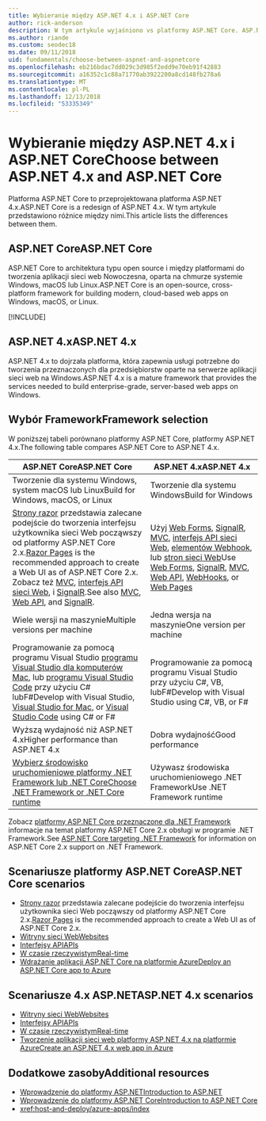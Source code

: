 ```yaml
---
title: Wybieranie między ASP.NET 4.x i ASP.NET Core
author: rick-anderson
description: W tym artykule wyjaśniono vs platformy ASP.NET Core. ASP.NET 4.x i jak dokonać wyboru między nimi.
ms.author: riande
ms.custom: seodec18
ms.date: 09/11/2018
uid: fundamentals/choose-between-aspnet-and-aspnetcore
ms.openlocfilehash: eb216bdac7dd029c3d985f2edd9e70eb91f42883
ms.sourcegitcommit: a16352c1c88a71770ab3922200a8cd148fb278a6
ms.translationtype: MT
ms.contentlocale: pl-PL
ms.lasthandoff: 12/13/2018
ms.locfileid: "53335349"
---
```

# <a name="choose-between-aspnet-4x-and-aspnet-core"></a><span data-ttu-id="d8625-103">Wybieranie między ASP.NET 4.x i ASP.NET Core</span><span class="sxs-lookup"><span data-stu-id="d8625-103">Choose between ASP.NET 4.x and ASP.NET Core</span></span>

<span data-ttu-id="d8625-104">Platforma ASP.NET Core to przeprojektowana platforma ASP.NET 4.x.</span><span class="sxs-lookup"><span data-stu-id="d8625-104">ASP.NET Core is a redesign of ASP.NET 4.x.</span></span> <span data-ttu-id="d8625-105">W tym artykule przedstawiono różnice między nimi.</span><span class="sxs-lookup"><span data-stu-id="d8625-105">This article lists the differences between them.</span></span>

## <a name="aspnet-core"></a><span data-ttu-id="d8625-106">ASP.NET Core</span><span class="sxs-lookup"><span data-stu-id="d8625-106">ASP.NET Core</span></span>

<span data-ttu-id="d8625-107">ASP.NET Core to architektura typu open source i między platformami do tworzenia aplikacji sieci web Nowoczesna, oparta na chmurze systemie Windows, macOS lub Linux.</span><span class="sxs-lookup"><span data-stu-id="d8625-107">ASP.NET Core is an open-source, cross-platform framework for building modern, cloud-based web apps on Windows, macOS, or Linux.</span></span>

[!INCLUDE[](~/includes/benefits.md)]

## <a name="aspnet-4x"></a><span data-ttu-id="d8625-108">ASP.NET 4.x</span><span class="sxs-lookup"><span data-stu-id="d8625-108">ASP.NET 4.x</span></span>

<span data-ttu-id="d8625-109">ASP.NET 4.x to dojrzała platforma, która zapewnia usługi potrzebne do tworzenia przeznaczonych dla przedsiębiorstw oparte na serwerze aplikacji sieci web na Windows.</span><span class="sxs-lookup"><span data-stu-id="d8625-109">ASP.NET 4.x is a mature framework that provides the services needed to build enterprise-grade, server-based web apps on Windows.</span></span>

## <a name="framework-selection"></a><span data-ttu-id="d8625-110">Wybór Framework</span><span class="sxs-lookup"><span data-stu-id="d8625-110">Framework selection</span></span>

<span data-ttu-id="d8625-111">W poniższej tabeli porównano platformy ASP.NET Core, platformy ASP.NET 4.x.</span><span class="sxs-lookup"><span data-stu-id="d8625-111">The following table compares ASP.NET Core to ASP.NET 4.x.</span></span>

| <span data-ttu-id="d8625-112">ASP.NET Core</span><span class="sxs-lookup"><span data-stu-id="d8625-112">ASP.NET Core</span></span> | <span data-ttu-id="d8625-113">ASP.NET 4.x</span><span class="sxs-lookup"><span data-stu-id="d8625-113">ASP.NET 4.x</span></span> |
|---|---|
|<span data-ttu-id="d8625-114">Tworzenie dla systemu Windows, system macOS lub Linux</span><span class="sxs-lookup"><span data-stu-id="d8625-114">Build for Windows, macOS, or Linux</span></span>|<span data-ttu-id="d8625-115">Tworzenie dla systemu Windows</span><span class="sxs-lookup"><span data-stu-id="d8625-115">Build for Windows</span></span>|
|<span data-ttu-id="d8625-116">[Strony razor](xref:razor-pages/index) przedstawia zalecane podejście do tworzenia interfejsu użytkownika sieci Web począwszy od platformy ASP.NET Core 2.x.</span><span class="sxs-lookup"><span data-stu-id="d8625-116">[Razor Pages](xref:razor-pages/index) is the recommended approach to create a Web UI as of ASP.NET Core 2.x.</span></span> <span data-ttu-id="d8625-117">Zobacz też [MVC](xref:mvc/overview), [interfejs API sieci Web](xref:tutorials/first-web-api), i [SignalR](xref:signalr/introduction).</span><span class="sxs-lookup"><span data-stu-id="d8625-117">See also [MVC](xref:mvc/overview), [Web API](xref:tutorials/first-web-api), and [SignalR](xref:signalr/introduction).</span></span>|<span data-ttu-id="d8625-118">Użyj [Web Forms](/aspnet/web-forms), [SignalR](/aspnet/signalr), [MVC](/aspnet/mvc), [interfejs API sieci Web](/aspnet/web-api/), [elementów Webhook](/aspnet/webhooks/), lub [stron sieci Web](/aspnet/web-pages)</span><span class="sxs-lookup"><span data-stu-id="d8625-118">Use [Web Forms](/aspnet/web-forms), [SignalR](/aspnet/signalr), [MVC](/aspnet/mvc), [Web API](/aspnet/web-api/), [WebHooks](/aspnet/webhooks/), or [Web Pages](/aspnet/web-pages)</span></span>|
|<span data-ttu-id="d8625-119">Wiele wersji na maszynie</span><span class="sxs-lookup"><span data-stu-id="d8625-119">Multiple versions per machine</span></span>|<span data-ttu-id="d8625-120">Jedna wersja na maszynie</span><span class="sxs-lookup"><span data-stu-id="d8625-120">One version per machine</span></span>|
|<span data-ttu-id="d8625-121">Programowanie za pomocą programu Visual Studio [programu Visual Studio dla komputerów Mac](https://www.visualstudio.com/vs/visual-studio-mac/), lub [programu Visual Studio Code](https://code.visualstudio.com/) przy użyciu C# lubF#</span><span class="sxs-lookup"><span data-stu-id="d8625-121">Develop with Visual Studio, [Visual Studio for Mac](https://www.visualstudio.com/vs/visual-studio-mac/), or [Visual Studio Code](https://code.visualstudio.com/) using C# or F#</span></span>|<span data-ttu-id="d8625-122">Programowanie za pomocą programu Visual Studio przy użyciu C#, VB, lubF#</span><span class="sxs-lookup"><span data-stu-id="d8625-122">Develop with Visual Studio using C#, VB, or F#</span></span>|
|<span data-ttu-id="d8625-123">Wyższą wydajność niż ASP.NET 4.x</span><span class="sxs-lookup"><span data-stu-id="d8625-123">Higher performance than ASP.NET 4.x</span></span>|<span data-ttu-id="d8625-124">Dobra wydajność</span><span class="sxs-lookup"><span data-stu-id="d8625-124">Good performance</span></span>|
|[<span data-ttu-id="d8625-125">Wybierz środowisko uruchomieniowe platformy .NET Framework lub .NET Core</span><span class="sxs-lookup"><span data-stu-id="d8625-125">Choose .NET Framework or .NET Core runtime</span></span>](/dotnet/standard/choosing-core-framework-server)|<span data-ttu-id="d8625-126">Używasz środowiska uruchomieniowego .NET Framework</span><span class="sxs-lookup"><span data-stu-id="d8625-126">Use .NET Framework runtime</span></span>|

<span data-ttu-id="d8625-127">Zobacz [platformy ASP.NET Core przeznaczone dla .NET Framework](xref:index#target-framework) informacje na temat platformy ASP.NET Core 2.x obsługi w programie .NET Framework.</span><span class="sxs-lookup"><span data-stu-id="d8625-127">See [ASP.NET Core targeting .NET Framework](xref:index#target-framework) for information on ASP.NET Core 2.x support on .NET Framework.</span></span>

## <a name="aspnet-core-scenarios"></a><span data-ttu-id="d8625-128">Scenariusze platformy ASP.NET Core</span><span class="sxs-lookup"><span data-stu-id="d8625-128">ASP.NET Core scenarios</span></span>

* <span data-ttu-id="d8625-129">[Strony razor](xref:razor-pages/index) przedstawia zalecane podejście do tworzenia interfejsu użytkownika sieci Web począwszy od platformy ASP.NET Core 2.x.</span><span class="sxs-lookup"><span data-stu-id="d8625-129">[Razor Pages](xref:razor-pages/index) is the recommended approach to create a Web UI as of ASP.NET Core 2.x.</span></span>
* [<span data-ttu-id="d8625-130">Witryny sieci Web</span><span class="sxs-lookup"><span data-stu-id="d8625-130">Websites</span></span>](xref:tutorials/first-mvc-app/index)
* [<span data-ttu-id="d8625-131">Interfejsy API</span><span class="sxs-lookup"><span data-stu-id="d8625-131">APIs</span></span>](xref:tutorials/first-web-api)
* [<span data-ttu-id="d8625-132">W czasie rzeczywistym</span><span class="sxs-lookup"><span data-stu-id="d8625-132">Real-time</span></span>](xref:signalr/index)
* [<span data-ttu-id="d8625-133">Wdrażanie aplikacji ASP.NET Core na platformie Azure</span><span class="sxs-lookup"><span data-stu-id="d8625-133">Deploy an ASP.NET Core app to Azure</span></span>](/azure/app-service/app-service-web-get-started-dotnet)

## <a name="aspnet-4x-scenarios"></a><span data-ttu-id="d8625-134">Scenariusze 4.x ASP.NET</span><span class="sxs-lookup"><span data-stu-id="d8625-134">ASP.NET 4.x scenarios</span></span>

* [<span data-ttu-id="d8625-135">Witryny sieci Web</span><span class="sxs-lookup"><span data-stu-id="d8625-135">Websites</span></span>](/aspnet/mvc)
* [<span data-ttu-id="d8625-136">Interfejsy API</span><span class="sxs-lookup"><span data-stu-id="d8625-136">APIs</span></span>](/aspnet/web-api)
* [<span data-ttu-id="d8625-137">W czasie rzeczywistym</span><span class="sxs-lookup"><span data-stu-id="d8625-137">Real-time</span></span>](/aspnet/signalr)
* [<span data-ttu-id="d8625-138">Tworzenie aplikacji sieci web platformy ASP.NET 4.x na platformie Azure</span><span class="sxs-lookup"><span data-stu-id="d8625-138">Create an ASP.NET 4.x web app in Azure</span></span>](/azure/app-service/app-service-web-get-started-dotnet-framework)

## <a name="additional-resources"></a><span data-ttu-id="d8625-139">Dodatkowe zasoby</span><span class="sxs-lookup"><span data-stu-id="d8625-139">Additional resources</span></span>

* [<span data-ttu-id="d8625-140">Wprowadzenie do platformy ASP.NET</span><span class="sxs-lookup"><span data-stu-id="d8625-140">Introduction to ASP.NET</span></span>](/aspnet/overview)
* [<span data-ttu-id="d8625-141">Wprowadzenie do platformy ASP.NET Core</span><span class="sxs-lookup"><span data-stu-id="d8625-141">Introduction to ASP.NET Core</span></span>](xref:index)
* <xref:host-and-deploy/azure-apps/index>
